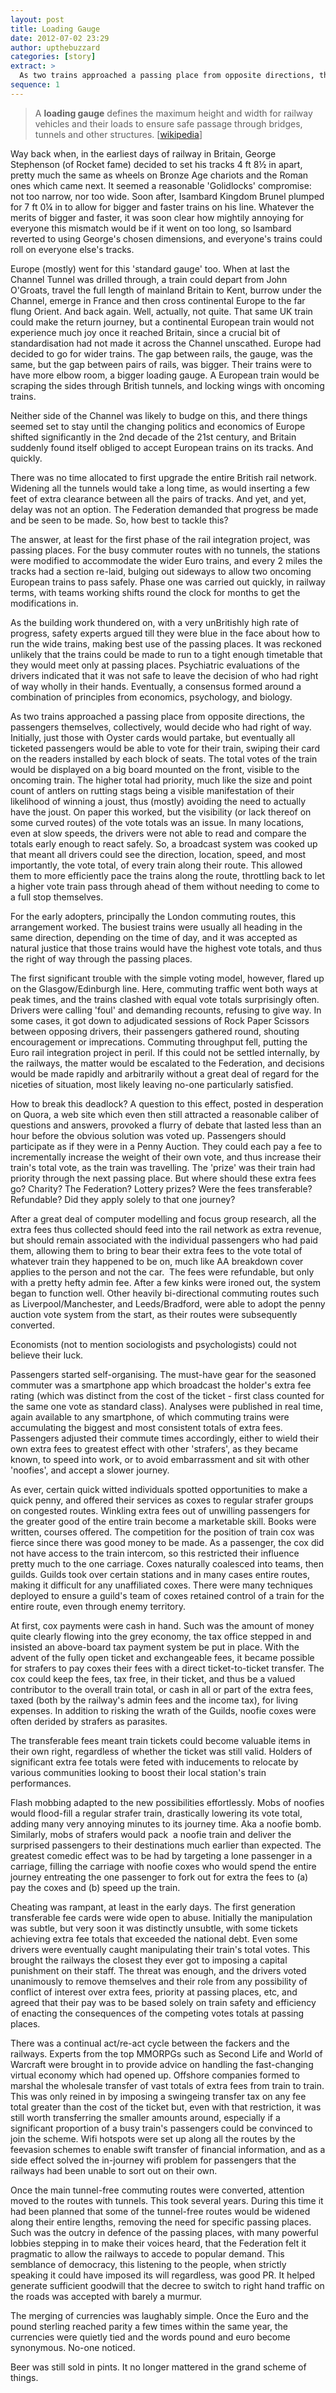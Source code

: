 ```yaml
---
layout: post
title: Loading Gauge
date: 2012-07-02 23:29
author: upthebuzzard
categories: [story]
extract: >
  As two trains approached a passing place from opposite directions, the passengers themselves, collectively, would decide who had right of way.
sequence: 1
---
```

> A <strong>loading gauge</strong> defines the maximum height and width for railway vehicles and their loads to ensure safe passage through bridges, tunnels and other structures. [<a title="so what is a &quot;loading gauge&quot;?" href="http://en.wikipedia.org/wiki/Loading_gauge"  >wikipedia</a>]

Way back when, in the earliest days of railway in Britain, George Stephenson (of Rocket fame) decided to set his tracks 4 ft 8½ in apart, pretty much the same as wheels on Bronze Age chariots and the Roman ones which came next. It seemed a reasonable 'Golidlocks' compromise: not too narrow, nor too wide. Soon after, Isambard Kingdom Brunel plumped for 7 ft 0¼ in to allow for bigger and faster trains on his line. Whatever the merits of bigger and faster, it was soon clear how mightily annoying for everyone this mismatch would be if it went on too long, so Isambard reverted to using George's chosen dimensions, and everyone's trains could roll on everyone else's tracks.

Europe (mostly) went for this 'standard gauge' too. When at last the Channel Tunnel was drilled through, a train could depart from John O'Groats, travel the full length of mainland Britain to Kent, burrow under the Channel, emerge in France and then cross continental Europe to the far flung Orient. And back again. Well, actually, not quite. That same UK train could make the return journey, but a continental European train would not experience much joy once it reached Britain, since a crucial bit of standardisation had not made it across the Channel unscathed. Europe had decided to go for wider trains. The gap between rails, the gauge, was the same, but the gap between pairs of rails, was bigger. Their trains were to have more elbow room, a bigger loading gauge. A European train would be scraping the sides through British tunnels, and locking wings with oncoming trains.

Neither side of the Channel was likely to budge on this, and there things seemed set to stay until the changing politics and economics of Europe shifted significantly in the 2nd decade of the 21st century, and Britain suddenly found itself obliged to accept European trains on its tracks. And quickly.

There was no time allocated to first upgrade the entire British rail network. Widening all the tunnels would take a long time, as would inserting a few feet of extra clearance between all the pairs of tracks. And yet, and yet, delay was not an option. The Federation demanded that progress be made and be seen to be made. So, how best to tackle this?

The answer, at least for the first phase of the rail integration project, was passing places. For the busy commuter routes with no tunnels, the stations were modified to accommodate the wider Euro trains, and every 2 miles the tracks had a section re-laid, bulging out sideways to allow two oncoming European trains to pass safely. Phase one was carried out quickly, in railway terms, with teams working shifts round the clock for months to get the modifications in.

As the building work thundered on, with a very unBritishly high rate of progress, safety experts argued till they were blue in the face about how to run the wide trains, making best use of the passing places. It was reckoned unlikely that the trains could be made to run to a tight enough timetable that they would meet only at passing places. Psychiatric evaluations of the drivers indicated that it was not safe to leave the decision of who had right of way wholly in their hands. Eventually, a consensus formed around a combination of principles from economics, psychology, and biology.

As two trains approached a passing place from opposite directions, the passengers themselves, collectively, would decide who had right of way. Initially, just those with Oyster cards would partake, but eventually all ticketed passengers would be able to vote for their train, swiping their card on the readers installed by each block of seats. The total votes of the train would be displayed on a big board mounted on the front, visible to the oncoming train. The higher total had priority, much like the size and point count of antlers on rutting stags being a visible manifestation of their likelihood of winning a joust, thus (mostly) avoiding the need to actually have the joust. On paper this worked, but the visibility (or lack thereof on some curved routes) of the vote totals was an issue. In many locations, even at slow speeds, the drivers were not able to read and compare the totals early enough to react safely. So, a broadcast system was cooked up that meant all drivers could see the direction, location, speed, and most importantly, the vote total, of every train along their route. This allowed them to more efficiently pace the trains along the route, throttling back to let a higher vote train pass through ahead of them without needing to come to a full stop themselves.

For the early adopters, principally the London commuting routes, this arrangement worked. The busiest trains were usually all heading in the same direction, depending on the time of day, and it was accepted as natural justice that those trains would have the highest vote totals, and thus the right of way through the passing places.

The first significant trouble with the simple voting model, however, flared up on the Glasgow/Edinburgh line. Here, commuting traffic went both ways at peak times, and the trains clashed with equal vote totals surprisingly often. Drivers were calling 'foul' and demanding recounts, refusing to give way. In some cases, it got down to adjudicated sessions of Rock Paper Scissors between opposing drivers, their passengers gathered round, shouting encouragement or imprecations. Commuting throughput fell, putting the Euro rail integration project in peril. If this could not be settled internally, by the railways, the matter would be escalated to the Federation, and decisions would be made rapidly and arbitrarily without a great deal of regard for the niceties of situation, most likely leaving no-one particularly satisfied.

How to break this deadlock? A question to this effect, posted in desperation on Quora, a web site which even then still attracted a reasonable caliber of questions and answers, provoked a flurry of debate that lasted less than an hour before the obvious solution was voted up. Passengers should participate as if they were in a Penny Auction. They could each pay a fee to incrementally increase the weight of their own vote, and thus increase their train's total vote, as the train was travelling. The 'prize' was their train had priority through the next passing place. But where should these extra fees go? Charity? The Federation? Lottery prizes? Were the fees transferable? Refundable? Did they apply solely to that one journey?

After a great deal of computer modelling and focus group research, all the extra fees thus collected should feed into the rail network as extra revenue, but should remain associated with the individual passengers who had paid them, allowing them to bring to bear their extra fees to the vote total of whatever train they happened to be on, much like AA breakdown cover applies to the person and not the car.  The fees were refundable, but only with a pretty hefty admin fee. After a few kinks were ironed out, the system began to function well. Other heavily bi-directional commuting routes such as Liverpool/Manchester, and Leeds/Bradford, were able to adopt the penny auction vote system from the start, as their routes were subsequently converted.

Economists (not to mention sociologists and psychologists) could not believe their luck.

Passengers started self-organising. The must-have gear for the seasoned commuter was a smartphone app which broadcast the holder's extra fee rating (which was distinct from the cost of the ticket - first class counted for the same one vote as standard class). Analyses were published in real time, again available to any smartphone, of which commuting trains were accumulating the biggest and most consistent totals of extra fees. Passengers adjusted their commute times accordingly, either to wield their own extra fees to greatest effect with other 'strafers', as they became known, to speed into work, or to avoid embarrassment and sit with other 'noofies', and accept a slower journey.

As ever, certain quick witted individuals spotted opportunities to make a quick penny, and offered their services as coxes to regular strafer groups on congested routes. Winkling extra fees out of unwilling passengers for the greater good of the entire train become a marketable skill. Books were written, courses offered. The competition for the position of train cox was fierce since there was good money to be made. As a passenger, the cox did not have access to the train intercom, so this restricted their influence pretty much to the one carriage. Coxes naturally coalesced into teams, then guilds. Guilds took over certain stations and in many cases entire routes, making it difficult for any unaffiliated coxes. There were many techniques deployed to ensure a guild's team of coxes retained control of a train for the entire route, even through enemy territory.

At first, cox payments were cash in hand. Such was the amount of money quite clearly flowing into the grey economy, the tax office stepped in and insisted an above-board tax payment system be put in place. With the advent of the fully open ticket and exchangeable fees, it became possible for strafers to pay coxes their fees with a direct ticket-to-ticket transfer. The cox could keep the fees, tax free, in their ticket, and thus be a valued contributor to the overall train total, or cash in all or part of the extra fees, taxed (both by the railway's admin fees and the income tax), for living expenses. In addition to risking the wrath of the Guilds, noofie coxes were often derided by strafers as parasites.

The transferable fees meant train tickets could become valuable items in their own right, regardless of whether the ticket was still valid. Holders of significant extra fee totals were feted with inducements to relocate by various communities looking to boost their local station's train performances.

Flash mobbing adapted to the new possibilities effortlessly. Mobs of noofies would flood-fill a regular strafer train, drastically lowering its vote total, adding many very annoying minutes to its journey time. Aka a noofie bomb. Similarly, mobs of strafers would pack  a noofie train and deliver the surprised passengers to their destinations much earlier than expected. The greatest comedic effect was to be had by targeting a lone passenger in a carriage, filling the carriage with noofie coxes who would spend the entire journey entreating the one passenger to fork out for extra the fees to (a) pay the coxes and (b) speed up the train.

Cheating was rampant, at least in the early days. The first generation transferable fee cards were wide open to abuse. Initially the manipulation was subtle, but very soon it was distinctly unsubtle, with some tickets achieving extra fee totals that exceeded the national debt. Even some drivers were eventually caught manipulating their train's total votes. This brought the railways the closest they ever got to imposing a capital punishment on their staff. The threat was enough, and the drivers voted unanimously to remove themselves and their role from any possibility of conflict of interest over extra fees, priority at passing places, etc, and agreed that their pay was to be based solely on train safety and efficiency of enacting the consequences of the competing votes totals at passing places.

There was a continual act/re-act cycle between the fackers and the railways. Experts from the top MMORPGs such as Second Life and World of Warcraft were brought in to provide advice on handling the fast-changing virtual economy which had opened up. Offshore companies formed to marshal the wholesale transfer of vast totals of extra fees from train to train. This was only reined in by imposing a swingeing transfer tax on any fee total greater than the cost of the ticket but, even with that restriction, it was still worth transferring the smaller amounts around, especially if a significant proportion of a busy train's passengers could be convinced to join the scheme. Wifi hotspots were set up along all the routes by the feevasion schemes to enable swift transfer of financial information, and as a side effect solved the in-journey wifi problem for passengers that the railways had been unable to sort out on their own.

Once the main tunnel-free commuting routes were converted, attention moved to the routes with tunnels. This took several years. During this time it had been planned that some of the tunnel-free routes would be widened along their entire lengths, removing the need for specific passing places. Such was the outcry in defence of the passing places, with many powerful lobbies stepping in to make their voices heard, that the Federation felt it pragmatic to allow the railways to accede to popular demand. This semblance of democracy, this listening to the people, when strictly speaking it could have imposed its will regardless, was good PR. It helped generate sufficient goodwill that the decree to switch to right hand traffic on the roads was accepted with barely a murmur.

The merging of currencies was laughably simple. Once the Euro and the pound sterling reached parity a few times within the same year, the currencies were quietly tied and the words pound and euro become synonymous. No-one noticed.

Beer was still sold in pints. It no longer mattered in the grand scheme of things.
